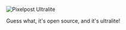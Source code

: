 ![Pixelpost Ultralite](http://www.pixelpost.org/extras/ultralite-logo.png)

Guess what, it's open source, and it's ultralite!